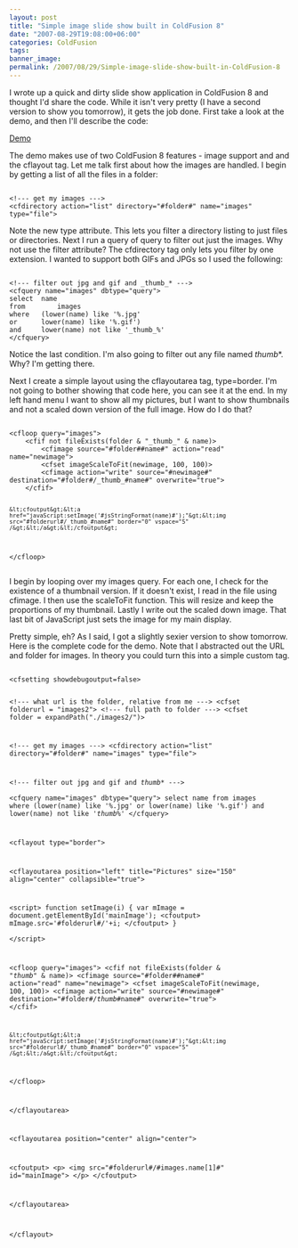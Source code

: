 ```yaml
---
layout: post
title: "Simple image slide show built in ColdFusion 8"
date: "2007-08-29T19:08:00+06:00"
categories: ColdFusion 
tags: 
banner_image: 
permalink: /2007/08/29/Simple-image-slide-show-built-in-ColdFusion-8
---
```


I wrote up a quick and dirty slide show application in ColdFusion 8 and thought I'd share the code. While it isn't very pretty (I have a second version to show you tomorrow), it gets the job done. First take a look at the demo, and then I'll describe the code:
<!--more-->
<a href="http://www.raymondcamden.com/demos/mooslideshow/test2.cfm">Demo</a>

The demo makes use of two ColdFusion 8 features - image support and and the cflayout tag. Let me talk first about how the images are handled. I begin by getting a list of all the files in a folder:

<code>
&lt;!--- get my images ---&gt;
&lt;cfdirectory action="list" directory="#folder#" name="images" type="file"&gt;
</code>

Note the new type attribute. This lets you filter a directory listing to just files or directories. Next I run a query of query to filter out just the images. Why not use the filter attribute? The cfdirectory tag only lets you filter by one extension. I wanted to support both GIFs and JPGs so I used the following:

<code>
&lt;!--- filter out jpg and gif and _thumb_* ---&gt;	  
&lt;cfquery name="images" dbtype="query"&gt;
select	name
from		images
where 	(lower(name) like '%.jpg'
or		lower(name) like '%.gif')
and		lower(name) not like '_thumb_%'
&lt;/cfquery&gt;
</code>

Notice the last condition. I'm also going to filter out any file named _thumb_*. Why? I'm getting there.

Next I create a simple layout using the cflayoutarea tag, type=border. I'm not going to bother showing that code here, you can see it at the end. In my left hand menu I want to show all my pictures, but I want to show thumbnails and not a scaled down version of the full image. How do I do that?

<code>
&lt;cfloop query="images"&gt;
	&lt;cfif not fileExists(folder & "_thumb_" & name)&gt;
		&lt;cfimage source="#folder##name#" action="read" name="newimage"&gt;
		&lt;cfset imageScaleToFit(newimage, 100, 100)&gt;
		&lt;cfimage action="write" source="#newimage#" destination="#folder#/_thumb_#name#" overwrite="true"&gt;
	&lt;/cfif&gt;
			
	&lt;cfoutput&gt;&lt;a href="javaScript:setImage('#jsStringFormat(name)#');"&gt;&lt;img src="#folderurl#/_thumb_#name#" border="0" vspace="5" /&gt;&lt;/a&gt;&lt;/cfoutput&gt;
&lt;/cfloop&gt;		  
</code>

I begin by looping over my images query. For each one, I check for the existence of a thumbnail version. If it doesn't exist, I read in the file using cfimage. I then use the scaleToFit function. This will resize and keep the proportions of my thumbnail. Lastly I write out the scaled down image. That last bit of JavaScript just sets the image for my main display.

Pretty simple, eh? As I said, I got a slightly sexier version to show tomorrow. Here is the complete code for the demo. Note that I abstracted out the URL and folder for images. In theory you could turn this into a simple custom tag.

<code>
&lt;cfsetting showdebugoutput=false&gt;

&lt;!--- what url is the folder, relative from me ---&gt;
&lt;cfset folderurl = "images2"&gt;
&lt;!--- full path to folder ---&gt;
&lt;cfset folder = expandPath("./images2/")&gt;

&lt;!--- get my images ---&gt;
&lt;cfdirectory action="list" directory="#folder#" name="images" type="file"&gt;

&lt;!--- filter out jpg and gif and _thumb_* ---&gt;	  
&lt;cfquery name="images" dbtype="query"&gt;
select	name
from		images
where 	(lower(name) like '%.jpg'
or		lower(name) like '%.gif')
and		lower(name) not like '_thumb_%'
&lt;/cfquery&gt;
		  

&lt;cflayout type="border"&gt;

&lt;cflayoutarea position="left" title="Pictures" size="150" align="center" collapsible="true"&gt;

&lt;script&gt;
function setImage(i) {
	var mImage = document.getElementById('mainImage');
	&lt;cfoutput&gt;
	mImage.src='#folderurl#/'+i;
	&lt;/cfoutput&gt;
}		  
&lt;/script&gt;

&lt;cfloop query="images"&gt;
	&lt;cfif not fileExists(folder & "_thumb_" & name)&gt;
		&lt;cfimage source="#folder##name#" action="read" name="newimage"&gt;
		&lt;cfset imageScaleToFit(newimage, 100, 100)&gt;
		&lt;cfimage action="write" source="#newimage#" destination="#folder#/_thumb_#name#" overwrite="true"&gt;
	&lt;/cfif&gt;
			
	&lt;cfoutput&gt;&lt;a href="javaScript:setImage('#jsStringFormat(name)#');"&gt;&lt;img src="#folderurl#/_thumb_#name#" border="0" vspace="5" /&gt;&lt;/a&gt;&lt;/cfoutput&gt;
&lt;/cfloop&gt;		  

&lt;/cflayoutarea&gt;

&lt;cflayoutarea position="center" align="center"&gt;

&lt;cfoutput&gt;
&lt;p&gt;
&lt;img src="#folderurl#/#images.name[1]#" id="mainImage"&gt;
&lt;/p&gt;
&lt;/cfoutput&gt;

&lt;/cflayoutarea&gt;

&lt;/cflayout&gt;
</code>